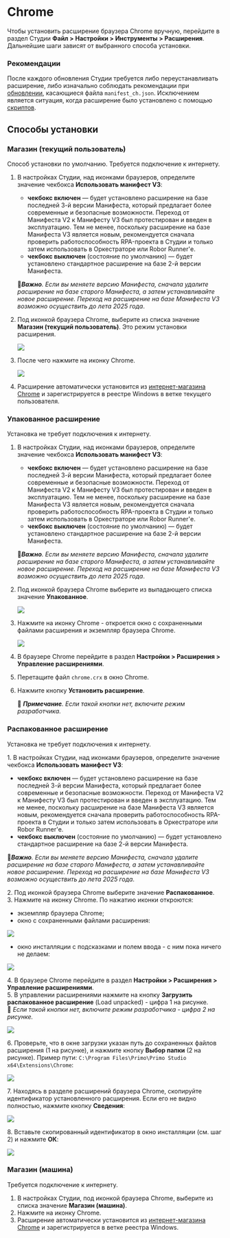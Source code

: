 # Chrome

Чтобы установить расширение браузера Chrome вручную, перейдите в раздел Студии **Файл > Настройки > Инструменты > Расширения**. Дальнейшие шаги зависят от выбранного способа установки.

### Рекомендации

После каждого обновления Студии требуется либо переустанавливать расширение, либо изначально соблюдать рекомендации при [обновлении](https://docs.primo-rpa.ru/primo-rpa/primo-studio/installation/update), касающиеся файла `manifest_ch.json`. Исключением является ситуация, когда расширение было установлено с помощью [скриптов](https://docs.primo-rpa.ru/primo-rpa/primo-studio/settings/autoinstall-browser-extension).

## Способы установки

### Магазин (текущий пользователь)

Cпособ установки по умолчанию. Требуется подключение к интернету.

1. В настройках Студии, над иконками браузеров, определите значение чекбокса **Использовать манифест V3**: 
   * **чекбокс включен** — будет установлено расширение на базе последней 3-й версии Манифеста, который предлагает более современные и безопасные возможности. Переход от Манифеста V2 к Манифесту V3 был протестирован и введен в эксплуатацию. Тем не менее, поскольку расширение на базе Манифеста V3 является новым, рекомендуется сначала проверить работоспособность RPA-проекта в Студии и только затем использовать в Оркестраторе или Robor Runner'е.
   * **чекбокс выключен** (состояние по умолчанию) — будет установлено стандартное расширение на базе 2-й версии Манифеста.

   :small_orange_diamond:***Важно**. Если вы меняете версию Манифеста, сначала удалите расширение на базе старого Манифеста, а затем устанавливайте новое расширение. Переход на расширение на базе Манифеста V3 возможно осуществить до лета 2025 года*.

1. Под иконкой браузера Chrome, выберите из списка значение **Магазин (текущий пользователь)**. Это режим установки расширения.

   ![](../../../.gitbook/assets/chrome-ext-machine.png)

2. После чего нажмите на иконку Chrome.

   ![](../../../.gitbook/assets/chrome-icon-white-store-user.png)
   
3. Расширение автоматически установится из [интернет-магазина Chrome](https://chrome.google.com/webstore/detail/primo-rpa-extension/pbdnfhljkbaiibahdfcmgnfpapchlmmp) и зарегистрируется в реестре Windows в ветке текущего пользователя.

### Упакованное расширение

Установка не требует подключения к интернету. 

1. В настройках Студии, над иконками браузеров, определите значение чекбокса **Использовать манифест V3**: 
   * **чекбокс включен** — будет установлено расширение на базе последней 3-й версии Манифеста, который предлагает более современные и безопасные возможности. Переход от Манифеста V2 к Манифесту V3 был протестирован и введен в эксплуатацию. Тем не менее, поскольку расширение на базе Манифеста V3 является новым, рекомендуется сначала проверить работоспособность RPA-проекта в Студии и только затем использовать в Оркестраторе или Robor Runner'е.
   * **чекбокс выключен** (состояние по умолчанию) — будет установлено стандартное расширение на базе 2-й версии Манифеста.

   :small_orange_diamond:***Важно**. Если вы меняете версию Манифеста, сначала удалите расширение на базе старого Манифеста, а затем устанавливайте новое расширение. Переход на расширение на базе Манифеста V3 возможно осуществить до лета 2025 года*.

1. Под иконкой браузера Chrome выберите из выпадающего списка значение **Упакованное**.

   ![](../../../.gitbook/assets/chrome-ext-packed.png)

2. Нажмите на иконку Chrome - откроется окно c сохраненными файлами расширения и экземпляр браузера Chrome.

   ![](../../../.gitbook/assets/chrome-files-list.png)
   
3. В браузере Chrome перейдите в раздел **Настройки > Расширения > Управление расширениями**.
4. Перетащите файл `chrome.crx` в окно Chrome.
5. Нажмите кнопку **Установить расширение**.

   :small_blue_diamond: ***Примечание**. Если такой кнопки нет, включите режим разработчика.*


### Распакованное расширение

Установка не требует подключения к интернету.


1\. В настройках Студии, над иконками браузеров, определите значение чекбокса **Использовать манифест V3**: 
   * **чекбокс включен** — будет установлено расширение на базе последней 3-й версии Манифеста, который предлагает более современные и безопасные возможности. Переход от Манифеста V2 к Манифесту V3 был протестирован и введен в эксплуатацию. Тем не менее, поскольку расширение на базе Манифеста V3 является новым, рекомендуется сначала проверить работоспособность RPA-проекта в Студии и только затем использовать в Оркестраторе или Robor Runner'е.
   * **чекбокс выключен** (состояние по умолчанию) — будет установлено стандартное расширение на базе 2-й версии Манифеста.

   :small_orange_diamond:***Важно**. Если вы меняете версию Манифеста, сначала удалите расширение на базе старого Манифеста, а затем устанавливайте новое расширение. Переход на расширение на базе Манифеста V3 возможно осуществить до лета 2025 года*.

2\. Под иконкой браузера Chrome выберите значение **Распакованное**.\
3\. Нажмите на иконку Chrome. По нажатию иконки откроются:
  * экземпляр браузера Chrome;
  * окно с сохраненными файлами расширения:
 
 ![](../../../.gitbook/assets/chrome-files-list.png)
   
  * окно инсталляции с подсказками и полем ввода - с ним пока ничего не делаем:
 
 ![](../../../.gitbook/assets/chrome-install-id.png)

4\. В браузере Chrome перейдите в раздел **Настройки > Расширения > Управление расширениями**.\
5\. В управлении расширениями нажмите на кнопку **Загрузить распакованное расширение** (Load unpacked) - цифра 1 на рисунке.\
    :small_blue_diamond: *Если такой кнопки нет, включите режим разработчика - цифра 2 на рисунке.*

 ![](../../../.gitbook/assets/chrome-extensions.png)

6\. Проверьте, что в окне загрузки указан путь до сохраненных файлов расширения (1 на рисунке), и нажмите кнопку **Выбор папки** (2 на рисунке). Пример пути: `C:\Program Files\Primo\Primo Studio x64\Extensions\Chrome`:

 ![](../../../.gitbook/assets/extensions-path-chrome.png)

7\. Находясь в разделе расширений браузера Chrome, скопируйте идентификатор установленного расширения. Если его не видно полностью, нажмите кнопку **Сведения**:

 ![](../../../.gitbook/assets/id-extensions-chrome.png)

8\. Вставьте скопированный идентификатор в окно инсталляции (см. шаг 2) и нажмите **ОК**:

 ![](../../../.gitbook/assets/install-id-extensions-chrome.png)


### Магазин (машина)

Требуется подключение к интернету.

1. В настройках Студии, под иконкой браузера Chrome, выберите из списка значение **Магазин (машина)**.
2. Нажмите на иконку Chrome.
3. Расширение автоматически установится из [интернет-магазина Chrome](https://chrome.google.com/webstore/detail/primo-rpa-extension/pbdnfhljkbaiibahdfcmgnfpapchlmmp) и зарегистрируется в ветке реестра Windows. 



